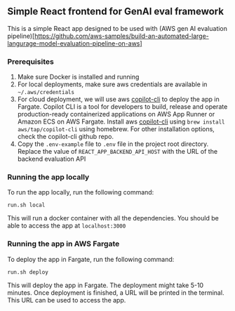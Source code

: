 ## Simple React frontend for GenAI eval framework

This is a simple React app designed to be used with (AWS gen AI evaluation pipeline)[https://github.com/aws-samples/build-an-automated-large-langurage-model-evaluation-pipeline-on-aws]

### Prerequisites

1. Make sure Docker is installed and running
2. For local deployments, make sure aws credentials are available in `~/.aws/credentials`
3. For cloud deployment, we will use aws [copilot-cli](https://github.com/aws/copilot-cli/) to deploy the app in Fargate. Copilot CLI is a tool for developers to build, release and operate production-ready containerized applications on AWS App Runner or Amazon ECS on AWS Fargate. Install aws [copilot-cli](https://github.com/aws/copilot-cli/) using `brew install aws/tap/copilot-cli` using homebrew. For other installation options, check the copilot-cli github repo.
4. Copy the `.env-example` file to `.env` file in the project root directory. Replace the value of `REACT_APP_BACKEND_API_HOST` with the URL of the backend evaluation API

### Running the app locally

To run the app locally, run the following command:

`run.sh local`

This will run a docker container with all the dependencies. You should be able to access the app at `localhost:3000`

### Running the app in AWS Fargate

To deploy the app in Fargate, run the following command:

`run.sh deploy`

This will deploy the app in Fargate. The deployment might take 5-10 minutes. Once deployment is finished, a URL will be printed in the terminal. This URL can be used to access the app.

